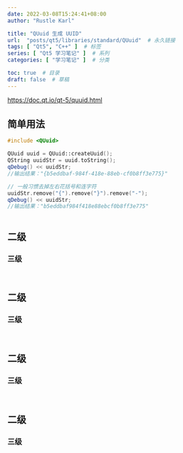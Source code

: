 ```yaml
---
date: 2022-03-08T15:24:41+08:00
author: "Rustle Karl"

title: "QUuid 生成 UUID"
url:  "posts/qt5/libraries/standard/QUuid"  # 永久链接
tags: [ "Qt5", "C++" ]  # 标签
series: [ "Qt5 学习笔记" ]  # 系列
categories: [ "学习笔记" ]  # 分类

toc: true  # 目录
draft: false  # 草稿
---
```


https://doc.qt.io/qt-5/quuid.html

## 简单用法

```c++
#include <QUuid>

QUuid uuid = QUuid::createUuid();
QString uuidStr = uuid.toString();
qDebug() << uuidStr;
//输出结果："{b5eddbaf-984f-418e-88eb-cf0b8ff3e775}"

// 一般习惯去掉左右花括号和连字符
uuidStr.remove("{").remove("}").remove("-"); 
qDebug() << uuidStr;
//输出结果："b5eddbaf984f418e88ebcf0b8ff3e775"
```

```c++

```


## 二级

### 三级

```c++

```

```c++

```


## 二级

### 三级

```c++

```

```c++

```


## 二级

### 三级

```c++

```

```c++

```


## 二级

### 三级

```c++

```

```c++

```


